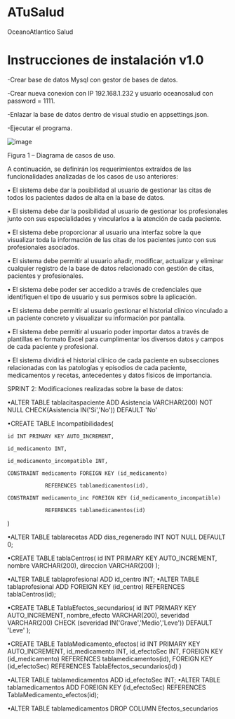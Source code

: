# ATuSalud
OceanoAtlantico Salud

# Instrucciones de instalación v1.0

-Crear base de datos Mysql con gestor de bases de datos.

-Crear nueva conexion con IP 192.168.1.232  y usuario oceanosalud con password = 1111.

-Enlazar la base de datos dentro de visual studio en appsettings.json.

-Ejecutar el programa.

![image](https://user-images.githubusercontent.com/82440555/118230782-77036900-b48e-11eb-91d9-2a46f6890826.png)


Figura 1 – Diagrama de casos de uso.

A continuación, se definirán los requerimientos extraídos de las funcionalidades analizadas de los casos de uso anteriores:

•	El sistema debe dar la posibilidad al usuario de gestionar las citas de todos los pacientes dados de alta en la base de datos.
 
•	El sistema debe dar la posibilidad al usuario de gestionar los profesionales junto con sus especialidades y vincularlos a la atención de cada paciente.

•	El sistema debe proporcionar al usuario una interfaz sobre la que visualizar toda la información de las citas de los pacientes junto con sus profesionales asociados.

•	El sistema debe permitir al usuario añadir, modificar, actualizar y eliminar cualquier registro de la base de datos relacionado con gestión de citas, pacientes y profesionales.

•	El sistema debe poder ser accedido a través de credenciales que identifiquen el tipo de usuario y sus permisos sobre la aplicación.

•	El sistema debe permitir al usuario gestionar el historial clínico vinculado a un paciente concreto y visualizar su información por pantalla.

•	El sistema debe permitir al usuario poder importar datos a través de plantillas en formato Excel para cumplimentar los diversos datos y campos de cada paciente y profesional.

•	El sistema dividirá el historial clínico de cada paciente en subsecciones relacionadas con las patologías y episodios de cada paciente, medicamentos y recetas, antecedentes y datos físicos de importancia.

SPRINT 2:
Modificaciones realizadas sobre la base de datos:

•ALTER TABLE tablacitaspaciente ADD Asistencia VARCHAR(200) NOT NULL
			CHECK(Asistencia IN('Si','No'))
			DEFAULT 'No'

•CREATE TABLE Incompatibilidades(

	id INT PRIMARY KEY AUTO_INCREMENT,
	
	id_medicamento INT,
	
	id_medicamento_incompatible INT,
	
	CONSTRAINT medicamento FOREIGN KEY (id_medicamento) 
	
				REFERENCES tablamedicamentos(id),
				
	CONSTRAINT medicamento_inc FOREIGN KEY (id_medicamento_incompatible) 
	
				REFERENCES tablamedicamentos(id)			
)

•ALTER TABLE tablarecetas ADD dias_regenerado INT NOT NULL DEFAULT 0;

•CREATE TABLE tablaCentros(
	id INT PRIMARY KEY AUTO_INCREMENT,
	nombre VARCHAR(200),
	direccion VARCHAR(200)
);

•ALTER TABLE tablaprofesional ADD id_centro INT;
•ALTER TABLE tablaprofesional ADD FOREIGN KEY (id_centro) REFERENCES tablaCentros(id);


•CREATE TABLE TablaEfectos_secundarios(
	id INT PRIMARY KEY AUTO_INCREMENT,
	nombre_efecto VARCHAR(200),
	severidad VARCHAR(200) CHECK (severidad IN('Grave','Medio','Leve')) 
	DEFAULT 'Leve'
);

•CREATE TABLE TablaMedicamento_efectos(
	id INT PRIMARY KEY AUTO_INCREMENT,
	id_medicamento INT,
	id_efectoSec INT,
	FOREIGN KEY (id_medicamento) 
		REFERENCES tablamedicamentos(id),
	FOREIGN KEY (id_efectoSec)
		REFERENCES TablaEfectos_secundarios(id)
)

•ALTER TABLE tablamedicamentos ADD id_efectoSec INT;
•ALTER TABLE tablamedicamentos ADD FOREIGN KEY (id_efectoSec) REFERENCES TablaMedicamento_efectos(id);

•ALTER TABLE tablamedicamentos DROP COLUMN Efectos_secundarios
